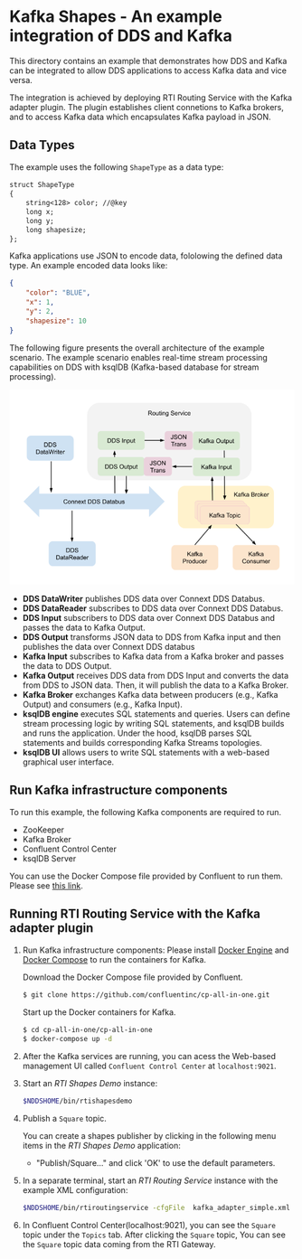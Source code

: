 # Kafka Shapes - An example integration of DDS and Kafka
This directory contains an example that demonstrates how DDS and Kafka can be integrated to allow DDS applications to access Kafka data and vice versa.

The integration is achieved by deploying RTI Routing Service with the Kafka adapter plugin. The plugin establishes client connetions to Kafka brokers, and to access Kafka data which encapsulates Kafka payload in JSON. 

## Data Types
The example uses the following `ShapeType` as a data type:
```idl
struct ShapeType
{
    string<128> color; //@key
    long x;
    long y;
    long shapesize;
};
```

Kafka applications use JSON to encode data, fololowing the defined data type. An example encoded data looks like:
```json
{
    "color": "BLUE",
    "x": 1,
    "y": 2,
    "shapesize": 10
}
```

The following figure presents the overall architecture of the example scenario. The example scenario enables real-time stream processing capabilities on DDS with ksqlDB (Kafka-based database for stream processing). 

![Example Scenario Architecture](example_arch.png "Example Scenario Architecture")

- **DDS DataWriter** publishes DDS data over Connext DDS Databus.
- **DDS DataReader** subscribes to DDS data over Connext DDS Databus. 
- **DDS Input** subscribers to DDS data over Connext DDS Databus and passes the data to Kafka Output.
- **DDS Output** transforms JSON data to DDS from Kafka input and then publishes the data over Connext DDS databus 
- **Kafka Input** subscribes to Kafka data from a Kafka broker and passes the data to DDS Output. 
- **Kafka Output** receives DDS data from DDS Input and converts the data from DDS to JSON data. Then, it will publish the data to a Kafka Broker. 
- **Kafka Broker** exchanges Kafka data between producers (e.g., Kafka Output) and consumers (e.g., Kafka Input). 
- **ksqlDB engine** executes SQL statements and queries. Users can define stream processing logic by writing SQL statements, and ksqlDB builds and runs the application. Under the hood, ksqlDB parses SQL statements and builds corresponding Kafka Streams topologies.
- **ksqlDB UI** allows users to write SQL statements with a web-based graphical user interface. 

## Run Kafka infrastructure components
To run this example, the following Kafka components are required to run. 
- ZooKeeper
- Kafka Broker
- Confluent Control Center
- ksqlDB Server

You can use the Docker Compose file provided by Confluent to run them. Please see [this link](https://github.com/confluentinc/cp-all-in-one/tree/6.2.0-post/cp-all-in-one).  

## Running RTI Routing Service with the Kafka adapter plugin
1. Run Kafka infrastructure components:
    Please install [Docker Engine](https://docs.docker.com/engine/install) and [Docker Compose](https://docs.docker.com/compose/install) to run the containers for Kafka. 

    Download the Docker Compose file provided by Confluent.
    ```sh
    $ git clone https://github.com/confluentinc/cp-all-in-one.git
    ```

    Start up the Docker containers for Kafka.

    ```sh
    $ cd cp-all-in-one/cp-all-in-one
    $ docker-compose up -d
    ```
2. After the Kafka services are running, you can acess the Web-based management UI called `Confluent Control Center` at `localhost:9021`.

3. Start an *RTI Shapes Demo* instance:

    ```sh
    $NDDSHOME/bin/rtishapesdemo
    ```

4. Publish a `Square` topic.

    You can create a shapes publisher by clicking in the following
    menu items in the *RTI Shapes Demo* application:

    - "Publish/Square..." and click 'OK' to use the default parameters.

5. In a separate terminal, start an *RTI Routing Service* instance with the example XML configuration:

    ```sh
    $NDDSHOME/bin/rtiroutingservice -cfgFile  kafka_adapter_simple.xml -cfgName dds_kafka_bridge
    ```

6. In Confluent Control Center(localhost:9021), you can see the `Square` topic under the `Topics` tab. After clicking the `Square` topic, You can see the `Square` topic data coming from the RTI Gateway.

